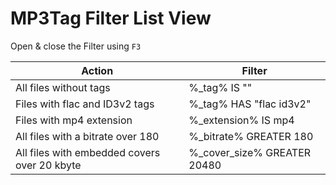 # MP3Tag Filter List View

Open & close the Filter using `F3`  

| Action | Filter |  
| --- | --- |  
| All files without tags | %_tag% IS "" |  
| Files with flac and ID3v2 tags | %_tag% HAS "flac id3v2" |  
| Files with mp4 extension | %_extension% IS mp4 |  
| All files with a bitrate over 180 | %_bitrate% GREATER 180 |  
| All files with embedded covers over 20 kbyte | %_cover_size% GREATER 20480 |  

